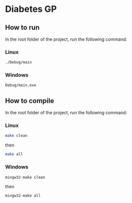# Diabetes GP

## How to run

In the root folder of the project, run the following command:

### Linux

```bash
./Debug/main
```

### Windows

```bash
Debug/main.exe
```

## How to compile

In the root folder of the project, run the following command:

### Linux

```bash
make clean
```

then 

```bash
make all
```

### Windows

```bash
mingw32-make clean
```

then 

```bash
mingw32-make all
```